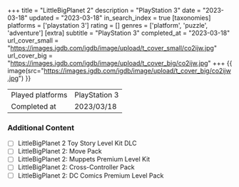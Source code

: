 +++
title = "LittleBigPlanet 2"
description = "PlayStation 3"
date = "2023-03-18"
updated = "2023-03-18"
in_search_index = true
[taxonomies]
platforms = ['playstation 3']
rating = []
genres = ['platform', 'puzzle', 'adventure']
[extra]
subtitle = "PlayStation 3"
completed_at = "2023-03-18"
url_cover_small = "https://images.igdb.com/igdb/image/upload/t_cover_small/co2ijw.jpg"
url_cover_big = "https://images.igdb.com/igdb/image/upload/t_cover_big/co2ijw.jpg"
+++
{{ image(src="https://images.igdb.com/igdb/image/upload/t_cover_big/co2ijw.jpg") }}

|              |            |
| ------------ | ---------- |
| Played platforms    | PlayStation 3 |
| Completed at | 2023/03/18 |


### Additional Content


- [ ] LittleBigPlanet 2 Toy Story Level Kit DLC
- [ ] LittleBigPlanet 2: Move Pack
- [ ] LittleBigPlanet 2: Muppets Premium Level Kit
- [ ] LittleBigPlanet 2: Cross-Controller Pack
- [ ] LittleBigPlanet 2: DC Comics Premium Level Pack